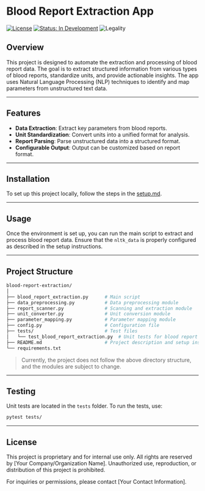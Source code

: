 # Blood Report Extraction App

[![License](https://img.shields.io/badge/License-Proprietary-red)](LICENSE) [![Status: In Development](https://img.shields.io/badge/Status-In%20Development-orange)](https://github.com/sameetpatil5/) ![Legality](https://img.shields.io/badge/Legality-Confidential-red)

## Overview

This project is designed to automate the extraction and processing of blood report data. The goal is to extract structured information from various types of blood reports, standardize units, and provide actionable insights. The app uses Natural Language Processing (NLP) techniques to identify and map parameters from unstructured text data.

---

## Features

- **Data Extraction**: Extract key parameters from blood reports.
- **Unit Standardization**: Convert units into a unified format for analysis.
- **Report Parsing**: Parse unstructured data into a structured format.
- **Configurable Output**: Output can be customized based on report format.

---

## Installation

To set up this project locally, follow the steps in the [setup.md](setup.md).

---

## Usage

Once the environment is set up, you can run the main script to extract and process blood report data. Ensure that the `nltk_data` is properly configured as described in the setup instructions.

---

## Project Structure

```bash
blood-report-extraction/
│
├── blood_report_extraction.py      # Main script
├── data_preprocessing.py           # Data preprocessing module
├── report_scanner.py               # Scanning and extraction module
├── unit_converter.py               # Unit conversion module
├── parameter_mapping.py            # Parameter mapping module
├── config.py                       # Configuration file
├── tests/                          # Test files
│   └── test_blood_report_extraction.py  # Unit tests for blood report extraction
├── README.md                       # Project description and setup instructions
└── requirements.txt
```

>Currently, the project does not follow the above directory structure, and the modules are subject to change.

---

## Testing

Unit tests are located in the `tests` folder. To run the tests, use:

```bash
pytest tests/
```

---

## License

This project is proprietary and for internal use only. All rights are reserved by [Your Company/Organization Name]. Unauthorized use, reproduction, or distribution of this project is prohibited.

For inquiries or permissions, please contact [Your Contact Information].
